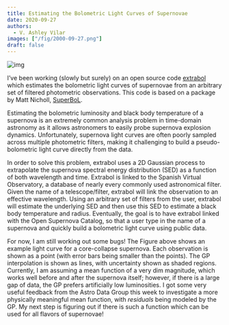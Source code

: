 ```yaml
---
title: Estimating the Bolometric Light Curves of Supernovae
date: 2020-09-27
authors:
  - V. Ashley Vilar
images: ["/fig/2000-09-27.png"]
draft: false
---
```


![img](/fig/fig/2000-09-27.png)

I’ve been working (slowly but surely) on an open source code [extrabol](https://pypi.org/project/extrabol/) which estimates the bolometric light curves of supernovae from an arbitrary set of filtered photometric observations. This code is based on a package by Matt Nicholl, [SuperBoL](https://pypi.org/project/SuperBoL/). 

Estimating the bolometric luminosity and black body temperature of a supernova is an extremely common analysis problem in time-domain astronomy as it allows astronomers to easily probe supernova explosion dynamics. Unfortunately, supernova light curves are often poorly sampled across multiple photometric filters, making it challenging to build a pseudo-bolometric light curve directly from the data. 

In order to solve this problem, extrabol uses a 2D Gaussian process to extrapolate the supernova spectral energy distribution (SED) as a function of both wavelength and time. Extrabol is linked to the Spanish Virtual Observatory, a database of nearly every commonly used astronomical filter. Given the name of a telescope/filter, extrabol will link the observation to an effective wavelength. Using an arbitrary set of filters from the user, extrabol will estimate the underlying SED and then use this SED to estimate a black body temperature and radius. Eventually, the goal is to have extrabol linked with the Open Supernova Catalog, so that a user type in the name of a supernova and quickly build a bolometric light curve using public data. 

For now, I am still working out some bugs! The Figure above shows an example light curve for a core-collapse supernova. Each observation is shown as a point (with error bars being smaller than the points). The GP interpolation is shown as lines, with uncertainty shown as shaded regions. Currently, I am assuming a mean function of a very dim magnitude, which works well before and after the supernova itself; however, if there is a large gap of data, the GP prefers artificially low luminosities. I got some very useful feedback from the Astro Data Group this week to investigate a more physically meaningful mean function, with *residuals* being modeled by the GP. My next step is figuring out if there is such a function which can be used for all flavors of supernovae!
